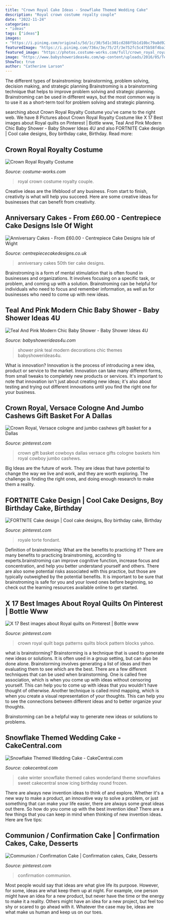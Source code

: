 ```yaml
---
title: "Crown Royal Cake Ideas - Snowflake Themed Wedding Cake"
description: "Royal crown costume royalty couple"
date: "2022-11-24"
categories:
- "ideas"
tags: ["ideas"]
images:
- "https://i.pinimg.com/originals/5d/1c/30/5d1c301cd288f5b1d10bc79a8d92b237.jpg"
featuredImage: "https://i.pinimg.com/736x/3e/75/2f/3e752fc5c475b58f4ba3f01ae824880e.jpg"
featured_image: "https://photos.costume-works.com/full/crown_royal_royalty.jpg"
image: "https://www.babyshowerideas4u.com/wp-content/uploads/2016/05/Teal-And-Pink-Modern-Chic-Baby-Shower-Decorations-600x800.jpg"
ShowToc: true
author: "Catherine Larson"
---
```



The different types of brainstroming: brainstorming, problem solving, decision making, and strategic planning
Brainstroming is a brainstorming technique that helps to improve problem solving and strategic planning. Brainstroming can be used in different ways, but the most common way is to use it as a short-term tool for problem solving and strategic planning.

	

		
searching about Crown Royal Royalty Costume you've came to the right web. We have 8 Pictures about Crown Royal Royalty Costume like X 17 Best images about Royal quilts on Pinterest | Bottle www, Teal And Pink Modern Chic Baby Shower - Baby Shower Ideas 4U and also FORTNITE Cake design | Cool cake designs, Boy birthday cake, Birthday. Read more:
		
    
## Crown Royal Royalty Costume

<img loading=lazy src="https://photos.costume-works.com/full/crown_royal_royalty.jpg" onerror="this.onerror=null;this.src='https://tse2.mm.bing.net/th?id=OIP.1mvmSTg1rlOZIlE3ERi5DQHaNK&amp;pid=15.1';" alt="Crown Royal Royalty Costume">

_Source: costume-works.com_

>royal crown costume royalty couple. 

	

Creative ideas are the lifeblood of any business. From start to finish, creativity is what will help you succeed. Here are some creative ideas for businesses that can benefit from creativity.

    
## Anniversary Cakes - From £60.00 - Centrepiece Cake Designs Isle Of Wight

<img loading=lazy src="http://www.centrepiececakedesigns.co.uk/wp-content/gallery/anniversary/50th-2-tier.jpg" onerror="this.onerror=null;this.src='https://tse3.mm.bing.net/th?id=OIP.5tjOZe49cFrbtr5_TMuVLgHaJ-&amp;pid=15.1';" alt="Anniversary Cakes - From £60.00 - Centrepiece Cake Designs Isle of Wight">

_Source: centrepiececakedesigns.co.uk_

>anniversary cakes 50th tier cake designs. 

	

Brainstroming is a form of mental stimulation that is often found in businesses and organizations. It involves focusing on a specific task, or problem, and coming up with a solution. Brainstroming can be helpful for individuals who need to focus and remember information, as well as for businesses who need to come up with new ideas.

    
## Teal And Pink Modern Chic Baby Shower - Baby Shower Ideas 4U

<img loading=lazy src="https://www.babyshowerideas4u.com/wp-content/uploads/2016/05/Teal-And-Pink-Modern-Chic-Baby-Shower-Decorations-600x800.jpg" onerror="this.onerror=null;this.src='https://tse3.mm.bing.net/th?id=OIP.z2FAPgmg_7A8ZMUJC6SJtAHaJ4&amp;pid=15.1';" alt="Teal And Pink Modern Chic Baby Shower - Baby Shower Ideas 4U">

_Source: babyshowerideas4u.com_

>shower pink teal modern decorations chic themes babyshowerideas4u. 

	

What is innovation?
Innovation is the process of introducing a new idea, product or service to the market. Innovation can take many different forms, from small tweaks to completely new products or services. It's important to note that innovation isn't just about creating new ideas; it's also about testing and trying out different innovations until you find the right one for your business.

    
## Crown Royal, Versace Cologne And Jumbo Cashews Gift Basket For A Dallas

<img loading=lazy src="https://i.pinimg.com/736x/3e/75/2f/3e752fc5c475b58f4ba3f01ae824880e.jpg" onerror="this.onerror=null;this.src='https://tse2.mm.bing.net/th?id=OIP.sl07QSZsJxP9rF1N934hJgHaJ3&amp;pid=15.1';" alt="Crown Royal, Versace cologne and jumbo cashews gift basket for a Dallas">

_Source: pinterest.com_

>crown gift basket cowboys dallas versace gifts cologne baskets him royal cowboy jumbo cashews. 

	

Big Ideas are the future of work. They are ideas that have potential to change the way we live and work, and they are worth exploring. The challenge is finding the right ones, and doing enough research to make them a reality.

    
## FORTNITE Cake Design | Cool Cake Designs, Boy Birthday Cake, Birthday

<img loading=lazy src="https://i.pinimg.com/736x/ad/8d/2b/ad8d2b6c35e4f1c3eb536b9aa4c3cb6e.jpg" onerror="this.onerror=null;this.src='https://tse3.mm.bing.net/th?id=OIP.wx0cJJcho46AW8mlhZyd2AHaJ5&amp;pid=15.1';" alt="FORTNITE Cake design | Cool cake designs, Boy birthday cake, Birthday">

_Source: pinterest.com_

>royale torte fondant. 

	

Definition of brainstroming: What are the benefits to practicing it?
There are many benefits to practicing brainstroming, according to experts.brainstroming can improve cognitive function, increase focus and concentration, and help you better understand yourself and others. There are also some potential risks associated with this practice, but those are typically outweighed by the potential benefits. It is important to be sure that brainstroming is safe for you and your loved ones before beginning, so check out the learning resources available online to get started.

    
## X 17 Best Images About Royal Quilts On Pinterest | Bottle Www

<img loading=lazy src="https://i.pinimg.com/736x/cd/94/93/cd94931292e78836924fe2c255300a50.jpg" onerror="this.onerror=null;this.src='https://tse1.mm.bing.net/th?id=OIP.0Vcl7HZz62AmqoF5q1YLOgHaJ4&amp;pid=15.1';" alt="X 17 Best images about Royal quilts on Pinterest | Bottle www">

_Source: pinterest.com_

>crown royal quilt bags patterns quilts block pattern blocks yahoo. 

	

what is brainstorming?
Brainstorming is a technique that is used to generate new ideas or solutions. It is often used in a group setting, but can also be done alone. Brainstorming involves generating a list of ideas and then evaluating them to see which are the best.
There are a few different techniques that can be used when brainstorming. One is called free association, which is when you come up with ideas without censoring yourself. This can help you to come up with ideas that you wouldn't have thought of otherwise. Another technique is called mind mapping, which is when you create a visual representation of your thoughts. This can help you to see the connections between different ideas and to better organize your thoughts.

Brainstorming can be a helpful way to generate new ideas or solutions to problems.

    
## Snowflake Themed Wedding Cake - CakeCentral.com

<img loading=lazy src="https://cdn001.cakecentral.com/gallery/2015/03/900_6498877kBu_snowflake-themed-wedding-cake.jpg" onerror="this.onerror=null;this.src='https://tse1.mm.bing.net/th?id=OIP.QOEq6TuEjNgfm5fdxKI-tQHaKJ&amp;pid=15.1';" alt="Snowflake Themed Wedding Cake - CakeCentral.com">

_Source: cakecentral.com_

>cake winter snowflake themed cakes wonderland theme snowflakes sweet cakecentral snow icing birthday round frozen. 

	

There are always new invention ideas to think of and explore. Whether it's a new way to make a product, an innovative way to solve a problem, or just something that can make your life easier, there are always some great ideas out there. So how do you come up with the best invention idea? There are a few things that you can keep in mind when thinking of new invention ideas. Here are five tips: 

    
## Communion / Confirmation Cake | Confirmation Cakes, Cake, Desserts

<img loading=lazy src="https://i.pinimg.com/originals/5d/1c/30/5d1c301cd288f5b1d10bc79a8d92b237.jpg" onerror="this.onerror=null;this.src='https://tse1.mm.bing.net/th?id=OIP.mFoEX8uYasIRwF33gcsM2gHaJ4&amp;pid=15.1';" alt="Communion / Confirmation Cake | Confirmation cakes, Cake, Desserts">

_Source: pinterest.com_

>confirmation communion. 

	

Most people would say that ideas are what give life its purpose. However, for some, ideas are what keep them up at night. For example, one person might have an idea for a new product, but never have the time or the energy to make it a reality. Others might have an idea for a new project, but feel too shy or scared to go ahead with it. Whatever the case may be, ideas are what make us human and keep us on our toes.

